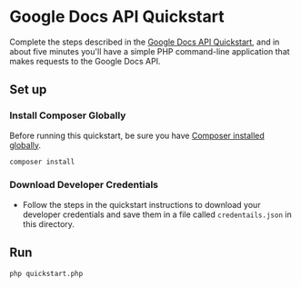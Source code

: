 # Google Docs API Quickstart

Complete the steps described in the [Google Docs API Quickstart](https://developers.google.com/docs/api/quickstart/php), and in about five minutes you'll have a simple PHP command-line application that makes requests to the Google Docs API.

## Set up

### Install Composer Globally

Before running this quickstart, be sure you have [Composer installed globally](https://getcomposer.org/doc/00-intro.md#globally).

```sh
composer install
```

### Download Developer Credentials

- Follow the steps in the quickstart instructions to download your developer
  credentials and save them in a file called `credentails.json` in this
  directory.

## Run

```sh
php quickstart.php
```